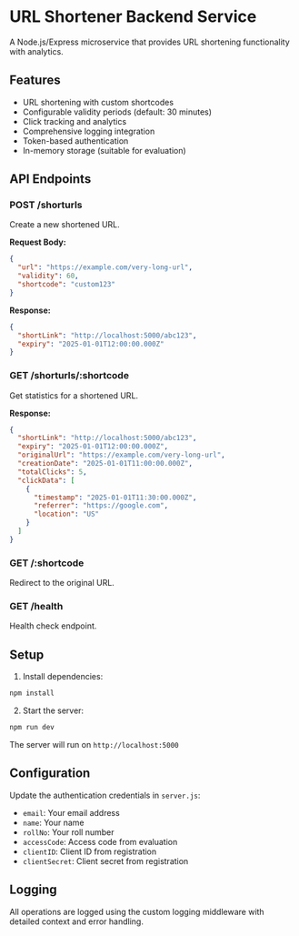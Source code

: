 # URL Shortener Backend Service

A Node.js/Express microservice that provides URL shortening functionality with analytics.

## Features

- URL shortening with custom shortcodes
- Configurable validity periods (default: 30 minutes)
- Click tracking and analytics
- Comprehensive logging integration
- Token-based authentication
- In-memory storage (suitable for evaluation)

## API Endpoints

### POST /shorturls
Create a new shortened URL.

**Request Body:**
```json
{
  "url": "https://example.com/very-long-url",
  "validity": 60,
  "shortcode": "custom123"
}
```

**Response:**
```json
{
  "shortLink": "http://localhost:5000/abc123",
  "expiry": "2025-01-01T12:00:00.000Z"
}
```

### GET /shorturls/:shortcode
Get statistics for a shortened URL.

**Response:**
```json
{
  "shortLink": "http://localhost:5000/abc123",
  "expiry": "2025-01-01T12:00:00.000Z",
  "originalUrl": "https://example.com/very-long-url",
  "creationDate": "2025-01-01T11:00:00.000Z",
  "totalClicks": 5,
  "clickData": [
    {
      "timestamp": "2025-01-01T11:30:00.000Z",
      "referrer": "https://google.com",
      "location": "US"
    }
  ]
}
```

### GET /:shortcode
Redirect to the original URL.

### GET /health
Health check endpoint.

## Setup

1. Install dependencies:
```bash
npm install
```

2. Start the server:
```bash
npm run dev
```

The server will run on `http://localhost:5000`

## Configuration

Update the authentication credentials in `server.js`:
- `email`: Your email address
- `name`: Your name
- `rollNo`: Your roll number
- `accessCode`: Access code from evaluation
- `clientID`: Client ID from registration
- `clientSecret`: Client secret from registration

## Logging

All operations are logged using the custom logging middleware with detailed context and error handling.
